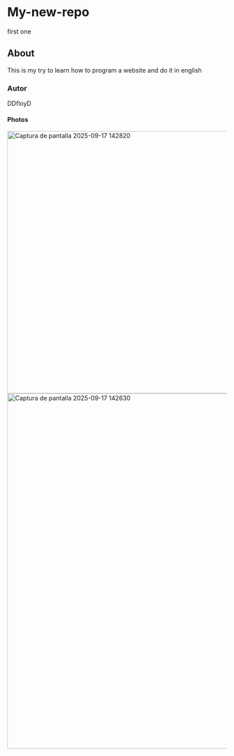 # My-new-repo
first one
## About
This is my try to learn how to program a website and do it in english
### Autor
DDfloyD
#### Photos
<img width="787" height="602" alt="Captura de pantalla 2025-09-17 142820" src="https://github.com/user-attachments/assets/0c47ae32-bb6b-4af3-83e1-2d4d06ce21d0" />
<img width="1105" height="815" alt="Captura de pantalla 2025-09-17 142630" src="https://github.com/user-attachments/assets/91fa74fd-d8bc-43cc-8698-c2b2e9263fb6" />



